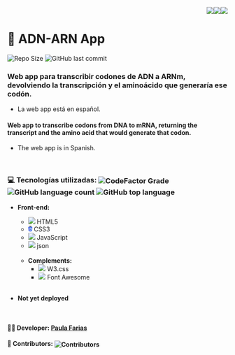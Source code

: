 <!--Create Badges on https://pufler.dev/git-badges/ and https://shields.io/category/social-->

<img align="right" src="https://badges.pufler.dev/created/pauladanielafarias/adn-arn-app?style=social&color=black&logo=github"> <img align="right" src="https://badges.pufler.dev/visits/pauladanielafarias/adn-arn-app?style=social&color=purple&logo=github"> <a src="https://github.com/pauladanielafarias/?tab=follow"><img align="right" src="https://img.shields.io/github/followers/pauladanielafarias?label=Follow&style=social"></a> 
<br>


# :dna: ADN-ARN App 

<img alt="Repo Size" src="https://img.shields.io/github/repo-size/pauladanielafarias/adn-arn-app?style=flat&logo=github">  <img alt="GitHub last commit" src="https://img.shields.io/github/last-commit/pauladanielafarias/curso_fullstack_php">

### Web app para transcribir codones de ADN a ARNm, devolviendo la transcripción y el aminoácido que generaría ese codón.
- La web app está en español.

#### Web app to transcribe codons from DNA to mRNA, returning the transcript and the amino acid that would generate that codon.
- The web app is in Spanish.

<br>

### :computer: Tecnologías utilizadas: <img align="center" alt="CodeFactor Grade" src="https://img.shields.io/codefactor/grade/github/pauladanielafarias/adn-arn-app/master?&logo=codefactor&logoColor=green"> <img align="center" alt="GitHub language count" src="https://img.shields.io/github/languages/count/pauladanielafarias/curso_fullstack_php">  <img align="center" alt="GitHub top language" src="https://img.shields.io/github/languages/top/pauladanielafarias/curso_fullstack_php">

- **Front-end:** 
  - <img width="2%" src="https://www.vectorlogo.zone/logos/w3_html5/w3_html5-icon.svg"> HTML5
  - <img width="2%" src="https://github.com/pauladanielafarias/pauladanielafarias/blob/master/images/css3-sm.png"> CSS3
  - <img width="2%" src="https://www.vectorlogo.zone/logos/javascript/javascript-icon.svg"> JavaScript
  - <img width="2%" src="https://www.vectorlogo.zone/logos/json/json-ar21.svg"> json

  <br>
  
  - **Complements:**
    - <img width="2%" src="https://www.vectorlogo.zone/logos/getbootstrap/getbootstrap-icon.svg"> W3.css
    - <img width="2%" src="https://www.vectorlogo.zone/logos/font-awesome/font-awesome-icon.svg"> Font Awesome
    <br>
    
- **Not yet deployed** 

<br>

#### :woman_technologist: **Developer:** [Paula Farias](https://linkedin.com/in/paulafarias)

#### :busts_in_silhouette: Contributors: <img align="center" alt="Contributors" src="https://badges.pufler.dev/contributors/pauladanielafarias/adn-arn-app?size=50&padding=5&bots=true">
